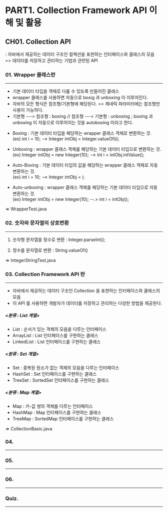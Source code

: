 # PART1. Collection Framework API 이해 및 활용
## CH01. Collection API
: 자바에서 제공하는 데이터 구조인 컬렉션을 표현하는 인터페이스와 클래스의 모음   
=> 데이터를 저장하고 관리하는 기법과 관련된 API   

### 01. Wrapper 클래스란
---
- 기본 데이터 타입을 객체로 다룰 수 있또록 만들어진 클래스
- wrapper 클래스를 사용하면 자동으로 boxig 과 unboxing 이 이루어진다.
- 자바의 모든 형식은 참조형/기본형에 해당된다. => 제네릭 파라미터에는 참조형만 사용이 가능하다.
- 기본형 ---> 참조형 : boxing // 참조형 ---> 기본형 : unboxing ; boxing 과 unboxing 이 자동으로 이루어지는 것을 autoboxing 이라고 한다.

* Boxing : 기본 데이터 타입을 해당하는 wrapper 클래스 객체로 변환하는 것.   
(ex) int i = 10; --> Integer intObj = Integer.valueOf(i);
* Unboxing : wrapper 클래스 객체를 해당하는 기본 데이터 타입으로 변환하는 것.   
(ex) Integer intObj = new Integer(10); --> int i = intObj.intValue();

* Auto-Boxing : 기본 데이터 타입의 값을 해당하는 wrapper 클래스 객체로 자동 변환하는 것.   
(ex) int i = 10; --> Integer intObj = i;
* Auto-unboxing : wrapper 클래스 객체를 해당하는 기본 데이터 타입으로 자동 변환하는 것.   
(ex) Integer intObj = new Integer(10); --.> int i = intObj();

=> WrapperTest.java

### 02. 숫자와 문자열의 상호변환
---
1. 숫자형 문자열을 정수로 변환  :  Integer.parseInt();

2. 정수를 문자열로 변환 : String.valueOf() 

=> IntegerStringTest.java
### 03. Collection Framework API 란
---
- 자바에서 제공하는 데이터 구조인 Collection 을 표현하는 인터페이스와 클래스의 모음
- 이 API 를 사용하면 개발자가 데이터를 저장하고 관리하는 다양한 방법을 제공한다.
##### <분류 : List 계열>
- List : 순서가 있는 객체의 모음을 다루는 인터페이스
- ArrayList : List 인터페이스를 구현하는 클래스
- LinkedList : List 인터페이스를 구현하는 클래스
##### <분류 : Set 계열>
- Set : 중복된 원소가 없는 객체의 모음을 다루는 인터페이스
- HashSet : Set 인터페이스를 구현하는 클래스
- TreeSet : SortedSet 인터페이스를 구현하는 클래스
##### <분류 : Map 계열>
- Map : 키-값 쌍의 객체를 다루는 인터페이스
- HashMap : Map 인터페이스를 구현하는 클래스
- TreeMap : SortedMap 인터페이스를 구현하는 클래스

=> CollectionBasic.java

### 04.
---


### 05.
---


### 06.
---


### Quiz.
---
